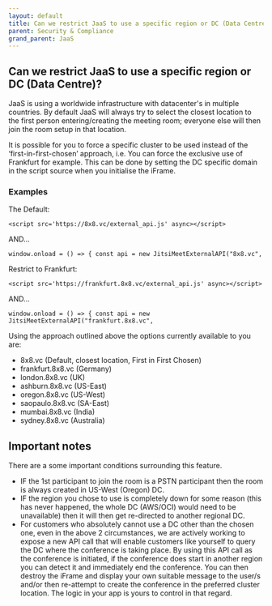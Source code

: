 ```yaml
---
layout: default
title: Can we restrict JaaS to use a specific region or DC (Data Centre)?
parent: Security & Compliance
grand_parent: JaaS
---
```


## Can we restrict JaaS to use a specific region or DC (Data Centre)?
JaaS is using a worldwide infrastructure with datacenter's in multiple countries.
By default JaaS will always try to select the closest location to the first person entering/creating the meeting room; everyone else will then join the room setup in that location.

It is possible for you to force a specific cluster to be used instead of the ‘first-in-first-chosen’ approach, i.e. You can force the exclusive use of Frankfurt for example.
This can be done by setting the DC specific domain in the script source when you initialise the iFrame.

### Examples

The Default:

`<script src='https://8x8.vc/external_api.js' async></script>`

AND...

`window.onload = () => { const api = new JitsiMeetExternalAPI("8x8.vc",`

Restrict to Frankfurt: 	

`<script src='https://frankfurt.8x8.vc/external_api.js' async></script>`

AND...

`window.onload = () => { const api = new JitsiMeetExternalAPI("frankfurt.8x8.vc",`

Using the approach outlined above the options currently available to you are:
* 8x8.vc (Default, closest location, First in First Chosen)
* frankfurt.8x8.vc (Germany)
* london.8x8.vc (UK)
* ashburn.8x8.vc (US-East)
* oregon.8x8.vc (US-West)
* saopaulo.8x8.vc (SA-East)
* mumbai.8x8.vc (India)
* sydney.8x8.vc (Australia)

## Important notes

There are a some important conditions surrounding this feature.
* IF the 1st participant to join the room is a PSTN participant then the room is always created in US-West (Oregon) DC.
* IF the region you chose to use is completely down for some reason (this has never happened, the whole DC (AWS/OCI) would need to be unavailable) then it will then get re-directed to another regional DC.
* For customers who absolutely cannot use a DC other than the chosen one, even in the above 2 circumstances, we are actively working to expose a new API call that will enable customers like yourself to query the DC where the conference is taking place.  By using this API call as the conference is initiated, if the conference does start in another region you can detect it and immediately end the conference.  You can then destroy the iFrame and display your own suitable message to the user/s and/or then re-attempt to create the conference in the preferred cluster location.  The logic in your app is yours to control in that regard.
